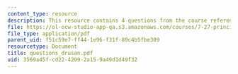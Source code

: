```yaml
---
content_type: resource
description: This resource contains 4 questions from the course reference papers.
file: https://ol-ocw-studio-app-qa.s3.amazonaws.com/courses/7-27-principles-of-human-disease-spring-2006/3569a45fcd2242092a159a49d1d49f32_questions_drusan.pdf
file_type: application/pdf
parent_uid: f51c59e7-ff44-1e96-f31f-89c4b5fbe309
resourcetype: Document
title: questions_drusan.pdf
uid: 3569a45f-cd22-4209-2a15-9a49d1d49f32
---
```

